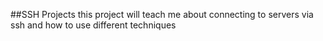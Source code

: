 ##SSH Projects
	 this project will teach me about connecting to servers via ssh
	 and how to use different techniques
